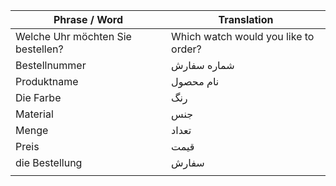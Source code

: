 
| Phrase / Word                     | Translation                          |
| --------------------------------- | ------------------------------------ |
| Welche Uhr möchten Sie bestellen? | Which watch would you like to order? |
| Bestellnummer                     | شماره سفارش                          |
| Produktname                       | نام محصول                            |
| Die Farbe                         | رنگ                                  |
| Material                          | جنس                                  |
| Menge                             | تعداد                                |
| Preis                             | قیمت                                 |
| die Bestellung                    | سفارش                                |
|                                   |                                      |
